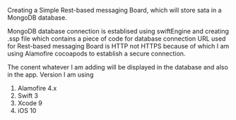Creating a Simple Rest-based messaging Board, which will store sata in a MongoDB database. 

MongoDB database connection is establised using swiftEngine and creating .ssp file which contains a piece of code for database connection
URL used for Rest-based messaging Board is HTTP not HTTPS because of which I am using Alamofire cocoapods to establish a secure connection.

The conent whatever I am adding will be displayed in the database and also in the app.
Version I am using
1. Alamofire 4.x
2. Swift 3
3. Xcode 9
4. iOS 10

